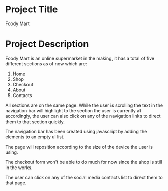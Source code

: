 
# Project Title

Foody Mart

# Project Description

Foody Mart is an online supermarket in the making, it has a total of five different sections as of now which are:
1. Home
2. Shop
3. Checkout
4. About
5. Contacts 

All sections are on the same page. While the user is scrolling the text in the navigation bar will highlight to the section the user is currently at accordingly, the user can also click on any of the navigation links to direct them to that section quickly.

The navigation bar has been created using javascript by adding the elements to an empty ul list.

The page will reposition according to the size of the device the user is using.

The checkout form won't be able to do much for now since the shop is still in the works.

The user can click on any of the social media contacts list to direct them to that page.
